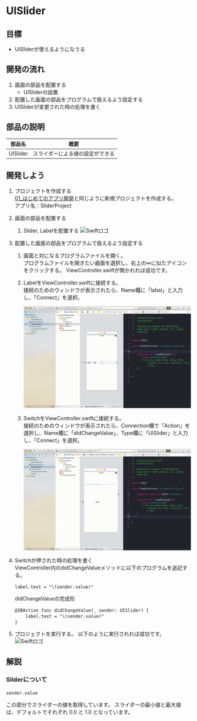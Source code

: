 # UISlider

## 目標
- UISliderが使えるようになうる

## 開発の流れ

1. 画面の部品を配置する
	- UISliderの設置
2. 配置した画面の部品をプログラムで扱えるよう設定する
3. UISliderが変更された時の処理を書く

## 部品の説明

|部品名|概要|
|---|---|
| UISlider |スライダーによる値の設定ができる|

## 開発しよう

1. プロジェクトを作成する  
	[01_はじめてのアプリ開発](../01_はじめてのアプリ開発.md)と同じように新規プロジェクトを作成する。  
	アプリ名：SliderProject
	
2. 画面の部品を配置する
	1. Slider, Labelを配置する
		![Swiftロゴ](./img/place_slider.gif)

3. 配置した画面の部品をプログラムで扱えるよう設定する
	1. 画面と対になるプログラムファイルを開く。  
		プログラムファイルを開きたい画面を選択し、右上の∞に似たアイコンをクリックする。
		ViewController.swiftが開かれれば成功です。

	2. LabelをViewController.swiftに接続する。  
		接続のためのウィンドウが表示されたら、Name欄に「label」と入力し、「Connect」を選択。
		
		![Swiftロゴ](./img/connect_label.gif)

	3. SwitchをViewController.swiftに接続する。  
	接続のためのウィンドウが表示されたら、Connection欄で「Action」を選択し、Name欄に「didChangeValue」、Type欄に「UISlider」と入力し、「Connect」を選択。

		![Swiftロゴ](./img/connect_slider.gif)

4. Switchが押された時の処理を書く  
  ViewController内のdidChangeValueメソッドに以下のプログラムを追記する。

	``` 
	label.text = "\(sender.value)"
	```
  
	didChangeValueの完成形

	```
	@IBAction func didChangeValue(_ sender: UISlider) {
        label.text = "\(sender.value)"
    }
	```

5. プロジェクトを実行する。
	以下のように実行されれば成功です。
	![Swiftロゴ](./img/SliderProject.gif.gif)

## 解説

### Sliderについて

``` 
sender.value
```

この部分でスライダーの値を取得しています。
スライダーの最小値と最大値は、デフォルトでそれぞれ 0.0 と 1.0 となっています。